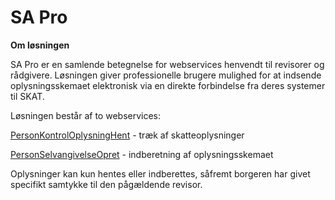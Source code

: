 # SA Pro
**Om løsningen**

SA Pro er en samlende betegnelse for webservices henvendt til revisorer og rådgivere. Løsningen giver professionelle brugere mulighed for at indsende oplysningsskemaet elektronisk via en direkte forbindelse fra deres systemer til SKAT.

Løsningen består af to webservices:

[PersonKontrolOplysningHent](https://github.com/skat/eksternwiki/blob/main/services/R75Person.md) - træk af skatteoplysninger

[PersonSelvangivelseOpret](https://github.com/skat/eksternwiki/blob/main/services/selvangivelse.md) - indberetning af oplysningsskemaet

Oplysninger kan kun hentes eller indberettes, såfremt borgeren har givet specifikt samtykke til den pågældende revisor.
